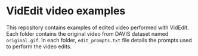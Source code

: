 # VidEdit video examples

This repository contains examples of edited video performed with VidEdit. Each folder contains the original video from DAVIS dataset named `original.gif`. In each folder, `edit_prompts.txt` file details the prompts used to perform the video edits.

